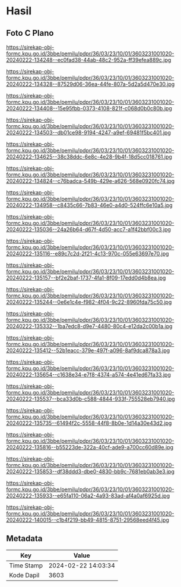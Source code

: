 # Hasil

## Foto C Plano

https://sirekap-obj-formc.kpu.go.id/3bbe/pemilu/pdpr/36/03/23/10/01/3603231001020-20240222-134248--ec0fad38-44ab-48c2-952a-ff39efea889c.jpg

https://sirekap-obj-formc.kpu.go.id/3bbe/pemilu/pdpr/36/03/23/10/01/3603231001020-20240222-134328--87529d06-36ea-44fe-807a-5d2a5d470e30.jpg

https://sirekap-obj-formc.kpu.go.id/3bbe/pemilu/pdpr/36/03/23/10/01/3603231001020-20240222-134408--15e95fbb-0373-4108-821f-c068d0b0c80b.jpg

https://sirekap-obj-formc.kpu.go.id/3bbe/pemilu/pdpr/36/03/23/10/01/3603231001020-20240222-134503--db01ce98-9194-4247-a9ef-69481f5bc401.jpg

https://sirekap-obj-formc.kpu.go.id/3bbe/pemilu/pdpr/36/03/23/10/01/3603231001020-20240222-134625--38c38ddc-6e8c-4e28-9b4f-18d5cc018761.jpg

https://sirekap-obj-formc.kpu.go.id/3bbe/pemilu/pdpr/36/03/23/10/01/3603231001020-20240222-134824--c76badca-549b-429e-a626-568e0920fc74.jpg

https://sirekap-obj-formc.kpu.go.id/3bbe/pemilu/pdpr/36/03/23/10/01/3603231001020-20240222-134958--c8435c66-7b83-46e0-a4d0-524ffc6e10a5.jpg

https://sirekap-obj-formc.kpu.go.id/3bbe/pemilu/pdpr/36/03/23/10/01/3603231001020-20240222-135036--24a26b64-d67f-4d50-acc7-a1f42bbf00c3.jpg

https://sirekap-obj-formc.kpu.go.id/3bbe/pemilu/pdpr/36/03/23/10/01/3603231001020-20240222-135116--e89c7c2d-2f21-4c13-970c-055e63697e70.jpg

https://sirekap-obj-formc.kpu.go.id/3bbe/pemilu/pdpr/36/03/23/10/01/3603231001020-20240222-135157--bf2e2baf-1737-4fa1-8f09-17edd0d4b8ea.jpg

https://sirekap-obj-formc.kpu.go.id/3bbe/pemilu/pdpr/36/03/23/10/01/3603231001020-20240222-135244--0e6e1c4e-f982-4f04-9c22-8960fda75c50.jpg

https://sirekap-obj-formc.kpu.go.id/3bbe/pemilu/pdpr/36/03/23/10/01/3603231001020-20240222-135332--1ba7edc8-d9e7-4480-80c4-e12da2c00b1a.jpg

https://sirekap-obj-formc.kpu.go.id/3bbe/pemilu/pdpr/36/03/23/10/01/3603231001020-20240222-135412--52b1eacc-379e-497f-a096-8af9dca878a3.jpg

https://sirekap-obj-formc.kpu.go.id/3bbe/pemilu/pdpr/36/03/23/10/01/3603231001020-20240222-135654--c1638e34-e7f8-4374-a574-4e41ed67fa33.jpg

https://sirekap-obj-formc.kpu.go.id/3bbe/pemilu/pdpr/36/03/23/10/01/3603231001020-20240222-135537--bca33d0b-c588-4844-933f-755528eb7940.jpg

https://sirekap-obj-formc.kpu.go.id/3bbe/pemilu/pdpr/36/03/23/10/01/3603231001020-20240222-135735--61494f2c-5558-44f8-8b0e-1d14a30e43d2.jpg

https://sirekap-obj-formc.kpu.go.id/3bbe/pemilu/pdpr/36/03/23/10/01/3603231001020-20240222-135816--b55223de-322a-40cf-ade9-a700cc60d89e.jpg

https://sirekap-obj-formc.kpu.go.id/3bbe/pemilu/pdpr/36/03/23/10/01/3603231001020-20240222-135853--df38ddd3-dbe0-4830-bb9c-7681eb0ab3e3.jpg

https://sirekap-obj-formc.kpu.go.id/3bbe/pemilu/pdpr/36/03/23/10/01/3603231001020-20240222-135933--e65fa110-06a2-4a93-83ad-af4a0af6925d.jpg

https://sirekap-obj-formc.kpu.go.id/3bbe/pemilu/pdpr/36/03/23/10/01/3603231001020-20240222-140015--c1b4f219-bb49-4815-8751-29568eed4f45.jpg


## Metadata

| Key        | Value               |
| ---------- | ------------------- |
| Time Stamp | 2024-02-22 14:03:34 |
| Kode Dapil | 3603                |




